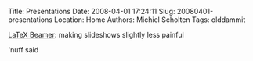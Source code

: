 Title: Presentations
Date: 2008-04-01 17:24:11
Slug: 20080401-presentations
Location: Home
Authors: Michiel Scholten
Tags: olddammit

<p><a href="http://en.wikipedia.org/wiki/Beamer_(LaTeX)">LaTeX Beamer</a>: making slideshows slightly less painful</p>

<p>'nuff said</p>
